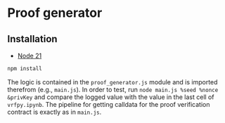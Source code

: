 # Proof generator

## Installation

- [Node 21](https://nodejs.org/en/download)

```bash
npm install
```

The logic is contained in the `proof_generator.js` module and is imported therefrom (e.g., `main.js`). In order to test, run `node main.js %seed %nonce &privKey` and compare the logged value with the value in the last cell of `vrfpy.ipynb`. The pipeline for getting calldata for the proof verification contract is exactly as in `main.js`.